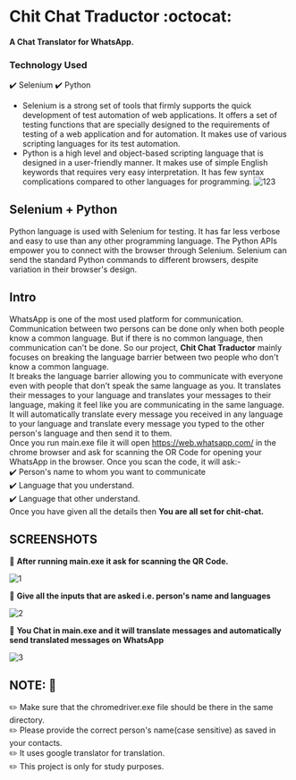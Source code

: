 # Chit Chat Traductor :octocat:
#### <b>A Chat Translator for WhatsApp.</b>

### Technology Used
:heavy_check_mark: Selenium
:heavy_check_mark: Python

- Selenium is a strong set of tools that firmly supports the quick development of test automation of web applications. It offers a set of testing functions that are specially designed to the requirements of testing of a web application and for automation. It makes use of various scripting languages for its test automation.
- Python is a high level and object-based scripting language that is designed in a user-friendly manner. It makes use of simple English keywords that requires very easy interpretation. It has few syntax complications compared to other languages for programming.
![123](https://user-images.githubusercontent.com/66904677/96716599-df8bdb00-13c2-11eb-805e-c2d66975f353.png)
## Selenium + Python
Python language is used with Selenium for testing. It has far less verbose and easy to use than any other programming language. The Python APIs empower you to connect with the browser through Selenium. Selenium can send the standard Python commands to different browsers, despite variation in their browser's design.

## Intro
WhatsApp is one of the most used platform for communication. Communication between two persons can be done only when both people know a common language. But if there is no common language, then communication can't be done. So our project, <b>Chit Chat Traductor</b> mainly focuses on breaking the language barrier between two people who don't know a common language.<br>
It breaks the language barrier allowing you to communicate with everyone even with people that don't speak the same language as you. It translates their messages to your language and translates your messages to their language, making it feel like you are communicating in the same language. It will automatically translate every message you received in any language to your language and translate every message you typed to the other person's language and then send it to them.<br>
Once you run main.exe file it will open https://web.whatsapp.com/ in the chrome browser and ask for scanning the OR Code for opening your WhatsApp in the browser. Once you scan the code, it will ask:-<br>
:heavy_check_mark: Person's name to whom you want to communicate<br>
:heavy_check_mark: Language that you understand.<br>
:heavy_check_mark: Language that other understand.<br>
Once you have given all the details then <b>You are all set for chit-chat.</b>

## SCREENSHOTS

:small_blue_diamond: <b>After running main.exe it ask for scanning the QR Code.</b>

![1](https://user-images.githubusercontent.com/66904677/96849315-17525b80-1473-11eb-96b6-ef63766f27a8.png)


:small_blue_diamond: <b>Give all the inputs that are asked i.e. person's name and languages</b>

![2](https://user-images.githubusercontent.com/66904677/96849276-09043f80-1473-11eb-9f99-44996e35d9a3.png)


:small_blue_diamond: <b>You Chat in main.exe and it will translate messages and automatically send translated messages on WhatsApp</b>

![3](https://user-images.githubusercontent.com/66904677/96849294-102b4d80-1473-11eb-9ae4-80fc762d498f.jpg)


## NOTE: :pencil:
:pencil2: Make sure that the chromedriver.exe file should be there in the same directory.<br>
:pencil2: Please provide the correct person's name(case sensitive) as saved in your contacts.<br>
:pencil2: It uses google translator for translation.<br>
:pencil2: This project is only for study purposes.<br>








